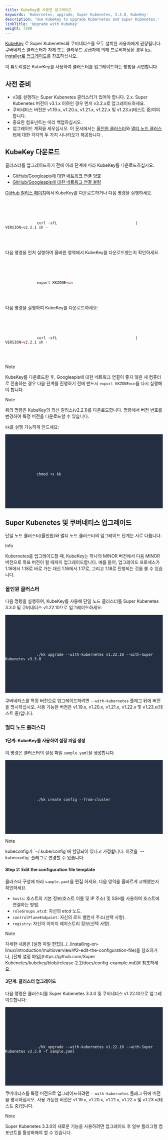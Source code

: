 ```yaml
---
title: KubeKey를 사용한 업그레이드
keywords: 'Kubernetes, upgrade, Super Kubenetes, 3.3.0, KubeKey'
description: 'Use KubeKey to upgrade Kubernetes and Super Kubenetes.'
linkTitle: 'Upgrade with KubeKey'
weight: 7200
---
```


[KubeKey](../../installing-on-linux/introduction/kubekey/) 로 Super Kubenetes와 쿠버네티스를 모두 설치한 사용자에게 권장됩니다. 쿠버네티스 클러스터가 자체 또는 클라우드 공급자에 의해 프로비저닝된 경우 [ks-installer로 업그레이드](../upgrade-with-ks-installer/)를 참조하십시오.

이 튜토리얼은 KubeKey를 사용하여 클러스터를 업그레이드하는 방법을 시연합니다.

## 사전 준비

- v3를 실행하는 Super Kubenetes 클러스터가 있어야 합니다. 2.x. Super Kubenetes 버전이 v3.1.x 이하인 경우 먼저 v3.2.x로 업그레이드하세요.
- 쿠버네티스 버전은 v1.19.x, v1.20.x, v1.21.x, v1.22.x 및 v1.23.x(테스트 중)여야 합니다.
  <!-- - [ 3.3.0 릴리스 노트](../../../v3.3/release/release-v330/)를 주의 깊게 읽으십시오. -->
- 중요한 컴포넌트는 미리 백업하십시오.
- 업그레이드 계획을 세우십시오. 이 문서에서는 [올인원 클러스터](#all-in-one-cluster)와 [멀티 노드 클러스터](#multi-node-cluster)에 대한 각각의 두 가지 시나리오가 제공됩니다 .

## KubeKey 다운로드

클러스터를 업그레이드하기 전에 아래 단계에 따라 KubeKey를 다운로드하십시오.

<main className="code-tabs">
  <ul className="nav nav-tabs">
    <li className="nav-item"><a className="nav-link" href="#">GitHub/Googleapis에 대한 네트워크 연결 양호</a></li>
    <li className="nav-item active"><a className="nav-link" href="#">GitHub/Googleapis에 대한 네트워크 연결 불량</a></li>
  </ul>
  <div className="tab-content">
    <main className="tab-pane active" title="GitHub/Googleapis에 대한 네트워크 연결 양호">
      <p><a href="https://github.com/Super Kubenetes/kubekey/releases">GitHub 릴리스 페이지</a>에서 KubeKey를 다운로드하거나 다음 명령을 실행하세요.</p>
      <article className="highlight">
        <pre>
          <div className="copy-code-button" title="Copy Code"></div>
          <div className="code-over-div">
            <code>curl -sfL <a style="color:#ffffff; cursor:text;">https://get-kk.Super Kubenetes.io</a> | VERSION<span style="color:#f92672">=</span>v2.2.1 sh -</code>
          </div>
        </pre>
      </article>
    </main>
    <main className="tab-pane" title="GitHub/Googleapis에 대한 네트워크 연결 불량">
      <p>다음 명령을 먼저 실행하여 올바른 영역에서 KubeKey를 다운로드했는지 확인하세요.</p>
      <article className="highlight">
        <pre>
          <div className="copy-code-button" title="Copy Code"></div>
          <div className="code-over-div">
            <code>export KKZONE<span style="color:#f92672">=</span>cn</code>
          </div>
        </pre>
      </article>
      <p>다음 명령을 실행하여 KubeKey를 다운로드하세요:</p>
      <article className="highlight">
        <pre>
          <div className="copy-code-button" title="Copy Code"></div>
          <div className="code-over-div">
            <code>curl -sfL <a style="color:#ffffff; cursor:text;">https://get-kk.Super Kubenetes.io</a> | VERSION<span style="color:#f92672">=</span>v2.2.1 sh -</code>
          </div>
        </pre>
      </article>
      <article class="notices note">
        <p>Note</p>
        <div>
          KubeKey를 다운로드한 후, Googleapis에 대한 네트워크 연결이 좋지 않은 새 컴퓨터로 전송하는 경우 다음 단계를 진행하기 전에 반드시 <code>export KKZONE=cn</code>을 다시 실행해야 합니다.
        </div>
      </article>
    </main>
  </div>
</main>

  <div className="notices note">
    <p>Note</p>
    <div>
      위의 명령은 KubeKey의 최신 릴리스(v2.2.1)를 다운로드합니다. 명령에서 버전 번호를 변경하여 특정 버전을 다운로드할 수 있습니다.
    </div>
  </div>

`kk`를 실행 가능하게 만드세요:

<article className="highlight">
  <pre style="color: rgb(248, 248, 242); background: rgb(36, 46, 66); tab-size: 4;">
      <div className="copy-code-button" title="Copy Code"></div>
      <div className="code-over-div">
        <code>
            <p>
              chmod +x kk
            </p>
        </code>
      </div>
  </pre>
</article>

## Super Kubenetes 및 쿠버네티스 업그레이드

단일 노드 클러스터(올인원)와 멀티 노드 클러스터의 업그레이드 단계는 서로 다릅니다.

<div className="notices info">
  <p>Info</p>
  <div>
    Kubernetes를 업그레이드할 때, KubeKey는 하나의 MINOR 버전에서 다음 MINOR 버전으로 목표 버전이 될 때까지 업그레이드합니다. 예를 들어, 업그레이드 프로세스가 1.16에서 1.18로 바로 가는 대신 1.16에서 1.17로, 그리고 1.18로 진행되는 것을 볼 수 있습니다.   
  </div>
</div>

### 올인원 클러스터

다음 명령을 실행하여, KubeKey를 사용해 단일 노드 클러스터를 Super Kubenetes 3.3.0 및 쿠버네티스 v1.22.10으로 업그레이드하세요:

<article className="highlight">
  <pre style="color: rgb(248, 248, 242); background: rgb(36, 46, 66); tab-size: 4;">
      <div className="copy-code-button" title="Copy Code"></div>
      <div className="code-over-div">
        <code>
            <p>
              ./kk upgrade --with-kubernetes v1.22.10 --with-Super Kubenetes v3.3.0
            </p>
        </code>
      </div>
  </pre>
</article>

쿠버네티스를 특정 버전으로 업그레이드하려면 `--with-kubernetes` 플래그 뒤에 버전을 명시하십시오. 사용 가능한 버전은 v1.19.x, v1.20.x, v1.21.x, v1.22.x 및 v1.23.x(테스트 중)입니다.

### 멀티 노드 클러스터

#### 1단계: KubeKey를 사용하여 설정 파일 생성

이 명령은 클러스터의 설정 파일 `sample.yaml`을 생성합니다.

<article className="highlight">
  <pre style="color: rgb(248, 248, 242); background: rgb(36, 46, 66); tab-size: 4;">
      <div className="copy-code-button" title="Copy Code"></div>
      <div className="code-over-div">
        <code>
            <p>
              ./kk create config --from-cluster
            </p>
        </code>
      </div>
  </pre>
</article>

<div className="notices note">
  <p>Note</p>
  <div>
    kubeconfig가 `~/.kube/config`에 할당되어 있다고 가정합니다. 이것을 `--kubeconfig` 플래그로 변경할 수 있습니다.
  </div>
</div>

#### Step 2: Edit the configuration file template

클러스터 구성에 따라 `sample.yaml`을 편집 하세요. 다음 영역을 올바르게 교체했는지 확인하세요.

- `hosts`: 호스트의 기본 정보(호스트 이름 및 IP 주소) 및 SSH를 사용하여 호스트에 연결하는 방법.
- `roleGroups.etcd`: 자신의 etcd 노드.
- `controlPlaneEndpoint`: 자신의 로드 밸런서 주소(선택 사항).
- `registry`: 자신의 이미지 레지스트리 정보(선택 사항).

<div className="notices note">
  <p>Note</p>
  <div>
    자세한 내용은 [설정 파일 편집](../../installing-on-linux/introduction/multioverview/#2-edit-the-configuration-file)을 참조하거나, [전체 설정 파일](https://github.com/Super Kubenetes/kubekey/blob/release-2.2/docs/config-example.md)을 참조하세요.
  </div>
</div>

#### 3단계: 클러스터 업그레이드

다음 명령은 클러스터를 Super Kubenetes 3.3.0 및 쿠버네티스 v1.22.10으로 업그레이드합니다:

<article className="highlight">
  <pre style="color: rgb(248, 248, 242); background: rgb(36, 46, 66); tab-size: 4;">
      <div className="copy-code-button" title="Copy Code"></div>
      <div className="code-over-div">
        <code>
            <p>
              ./kk upgrade --with-kubernetes v1.22.10 --with-Super Kubenetes v3.3.0 -f sample.yaml
            </p>
        </code>
      </div>
  </pre>
</article>

쿠버네티스를 특정 버전으로 업그레이드하려면 `--with-kubernetes` 플래그 뒤에 버전을 명시하십시오. 사용 가능한 버전은 v1.19.x, v1.20.x, v1.21.x, v1.22.x 및 v1.23.x(테스트 중)입니다.

<div className="notices note">
  <p>Note</p>
  <div>
    Super Kubenetes 3.3.0의 새로운 기능을 사용하려면 업그레이드 후 일부 플러그형 컴포넌트를 활성화해야 할 수 있습니다.
  </div>
</div>
